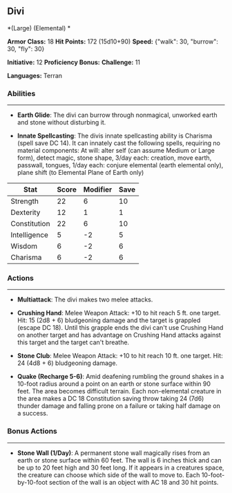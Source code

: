 ## Divi
*(Large) (Elemental) *

**Armor Class:** 18
**Hit Points:** 172 (15d10+90)
**Speed:** {"walk": 30, "burrow": 30, "fly": 30}

**Initiative:** 12
**Proficiency Bonus:**
**Challenge:** 11

**Languages:** Terran

### Abilities
 --- 
- **Earth Glide**: The divi can burrow through nonmagical, unworked earth and stone without disturbing it.

- **Innate Spellcasting**: The divis innate spellcasting ability is Charisma (spell save DC 14). It can innately cast the following spells, requiring no material components: At will: alter self (can assume Medium or Large form), detect magic, stone shape, 3/day each: creation, move earth, passwall, tongues, 1/day each: conjure elemental (earth elemental only), plane shift (to Elemental Plane of Earth only)



| Stat | Score | Modifier | Save |
| ---- | ---- | ---- | ---- |
| Strength | 22 | 6 | 10 |
| Dexterity | 12 | 1 | 1 |
| Constitution | 22 | 6 | 10 |
| Intelligence | 5 | -2 | 5 |
| Wisdom | 6 | -2 | 6 |
| Charisma | 6 | -2 | 6 |

### Actions
 --- 
- **Multiattack**: The divi makes two melee attacks.

- **Crushing Hand**: Melee Weapon Attack: +10 to hit  reach 5 ft.  one target. Hit: 15 (2d8 + 6) bludgeoning damage  and the target is grappled (escape DC 18). Until this grapple ends  the divi can't use Crushing Hand on another target and has advantage on Crushing Hand attacks against this target  and the target can't breathe.

- **Stone Club**: Melee Weapon Attack: +10 to hit  reach 10 ft.  one target. Hit: 24 (4d8 + 6) bludgeoning damage.

- **Quake (Recharge 5-6)**: Amid deafening rumbling  the ground shakes in a 10-foot radius around a point on an earth or stone surface within 90 feet. The area becomes difficult terrain. Each non-elemental creature in the area makes a DC 18 Constitution saving throw  taking 24 (7d6) thunder damage and falling prone on a failure or taking half damage on a success.

### Bonus Actions
 --- 
- **Stone Wall (1/Day)**: A permanent stone wall magically rises from an earth or stone surface within 60 feet. The wall is 6 inches thick and can be up to 20 feet high and 30 feet long. If it appears in a creatures space, the creature can choose which side of the wall to move to. Each 10-foot-by-10-foot section of the wall is an object with AC 18 and 30 hit points.

